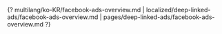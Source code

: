 {? multilang/ko-KR/facebook-ads-overview.md | localized/deep-linked-ads/facebook-ads-overview.md | pages/deep-linked-ads/facebook-ads-overview.md ?}
